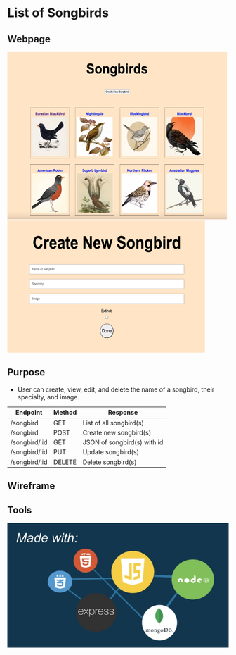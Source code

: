 # **List of Songbirds**

## Webpage
<img src="/homepage.png" alt="Homepage" width="500" height="380"/>
<img src="newpage.png" alt="New Page" width="450" height="300"/>

## Purpose
- User can create, view, edit, and delete the name of a songbird, their specialty, and image.


|Endpoint|Method|Response|
|--------|------|--------|
|/songbird|GET|List of all songbird(s)|
|/songbird|POST|Create new songbird(s)|
|/songbird/:id|GET|JSON of songbird(s) with id|
|/songbird/:id|PUT|Update songbird(s)|
|/songbird/:id|DELETE|Delete songbird(s)|

## Wireframe

## Tools
![Example Image](/p2.jpg)
